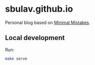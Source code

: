 # sbulav.github.io

Personal blog based on [Minimal Mistakes](https://github.com/mmistakes/minimal-mistakes).


## Local development

Run:
```bash
make serve
```
